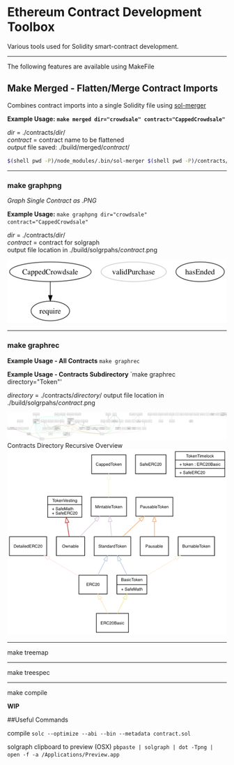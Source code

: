 # Ethereum Contract Development Toolbox

Various tools used for Solidity smart-contract development.

-----

The following features are available using MakeFile

## Make Merged - Flatten/Merge Contract Imports

Combines contract imports into a single Solidity file using [sol-merger](https://www.npmjs.com/package/sol-merger)

**Example Usage:**
**`make merged dir="crowdsale" contract="CappedCrowdsale"`**

*dir* = ./contracts/*dir*/  
*contract* = contract name to be flattened  
*output* file saved: ./build/merged/*contract*/  

```sh
$(shell pwd -P)/node_modules/.bin/sol-merger $(shell pwd -P)/contracts/$(dir)/$(contract).sol $(shell pwd -P)/build/merged/$(contract)
```

-----

### make graphpng

*Graph Single Contract as .PNG*

**Example Usage:**
`make graphpng dir="crowdsale" contract="CappedCrowdsale"`

*dir* = ./contracts/*dir*/  
*contract* = contract  for solgraph  
output file location in ./build/solgrpahs/*contract*.png  

![./build/solgraphs/CappedCrowdsale.png](./build/solgraphs/CappedCrowdsale.png)

-----

### make graphrec



**Example Usage - All Contracts**
`make graphrec`

**Example Usage - Contracts Subdirectory**
`make graphrec directory="Token"'

*directory* = ./contracts/*directory*/
output file location in ./build/solgrpahs/*contract*.png

![./build/_flow.png](./build/_flow.png)
Contracts Directory Recursive Overview
![./build/token_flow.png](./build/token_flow.png)


-----

make treemap


-----
make treespec


-----
make compile



**WIP**

##Useful Commands

compile
`solc --optimize --abi --bin --metadata contract.sol`

solgraph clipboard to preview (OSX)
`pbpaste | solgraph | dot -Tpng | open -f -a /Applications/Preview.app`